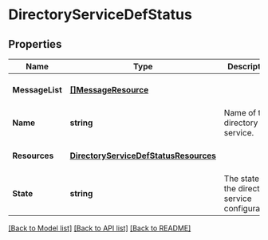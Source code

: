 # DirectoryServiceDefStatus

## Properties
Name | Type | Description | Notes
------------ | ------------- | ------------- | -------------
**MessageList** | [**[]MessageResource**](message_resource.md) |  | [optional] [default to null]
**Name** | **string** | Name of the directory service. | [default to null]
**Resources** | [**DirectoryServiceDefStatusResources**](directory_service_def_status_resources.md) |  | [optional] [default to null]
**State** | **string** | The state of the directory service configuration. | [optional] [default to null]

[[Back to Model list]](../README.md#documentation-for-models) [[Back to API list]](../README.md#documentation-for-api-endpoints) [[Back to README]](../README.md)


